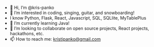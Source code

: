 - 👋 Hi, I’m @kris-panko
- 👀 I’m interested in coding, singing, guitar, and snowboarding!
- I know Python, Flask, React, Javascript, SQL, SQLlite, MyTablePlus
- 🌱 I’m currently learning Java!
- 💞️ I’m looking to collaborate on open source projects, React projects, hackathons, etc. 
- 📫 How to reach me: kristipanko@gmail.com

<!---
kris-panko/kris-panko is a ✨ special ✨ repository because its `README.md` (this file) appears on your GitHub profile.
You can click the Preview link to take a look at your changes.
--->
